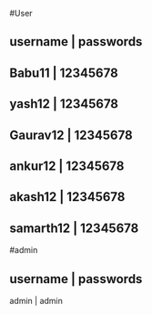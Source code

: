

#User

username     |  passwords
-------------------------
Babu11       |  12345678
-------------------------
yash12       |  12345678
-------------------------
Gaurav12      |  12345678
-------------------------
ankur12       |  12345678
-------------------------
akash12       |  12345678
-------------------------
samarth12     |  12345678
-------------------------


#admin

username     |  passwords
-------------------------
admin       |  admin

